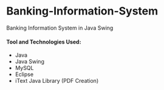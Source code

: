 # Banking-Information-System
Banking Information System in Java Swing


#### Tool and Technologies Used:
* Java
* Java Swing
* MySQL
* Eclipse
* iText Java Library (PDF Creation)

<br/>

